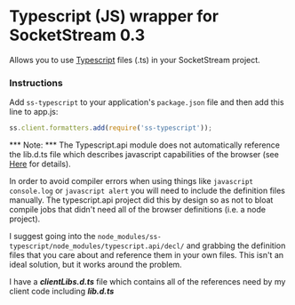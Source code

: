 # Typescript (JS) wrapper for SocketStream 0.3

Allows you to use [Typescript](http://www.typescriptlang.org/) files (.ts) in your SocketStream project.

### Instructions

Add `ss-typescript` to your application's `package.json` file and then add this line to app.js:

```javascript
ss.client.formatters.add(require('ss-typescript'));
```

*** Note: ***
The Typescript.api module does not automatically reference the lib.d.ts file which describes javascript capabilities of the browser
(see [Here](https://npmjs.org/package/typescript.api#declarations) for details).

In order to avoid compiler errors when using things like ```javascript console.log``` or ```javascript alert``` you will need to include the definition files manually.
The typescript.api project did this by design so as not to bloat compile jobs that didn't need all of the browser definitions (i.e. a node project).

I suggest going into the ```node_modules/ss-typescript/node_modules/typescript.api/decl/``` and grabbing the definition files that you care about and reference them
in your own files.  This isn't an ideal solution, but it works around the problem.

I have a ***clientLibs.d.ts*** file which contains all of the references need by my client code including ***lib.d.ts***
